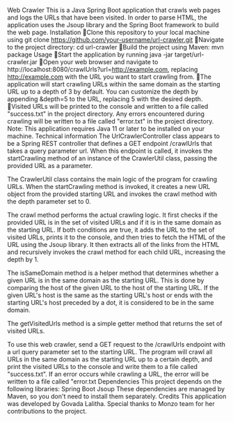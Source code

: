 Web Crawler
              This is a Java Spring Boot application that crawls web pages and logs the URLs that have been visited. In order to parse HTML, the application uses the Jsoup library and the Spring Boot framework to build the web page.
Installation
Clone this repository to your local machine using git clone https://github.com/your-username/url-crawler.git
Navigate to the project directory: cd url-crawler
Build the project using Maven: mvn package
Usage
Start the application by running java -jar target/url-crawler.jar
Open your web browser and navigate to http://localhost:8080/crawlUrls?url=http://example.com, replacing http://example.com with the URL you want to start crawling from.
The application will start crawling URLs within the same domain as the starting URL up to a depth of 3 by default. You can customize the depth by appending &depth=5 to the URL, replacing 5 with the desired depth.
Visited URLs will be printed to the console and written to a file called "success.txt" in the project directory. Any errors encountered during crawling will be written to a file called "error.txt" in the project directory.
Note: This application requires Java 11 or later to be installed on your machine.
Technical information 
The UrlCrawlerController class appears to be a Spring REST controller that defines a GET endpoint /crawlUrls that takes a query parameter url. When this endpoint is called, it invokes the startCrawling method of an instance of the CrawlerUtil class, passing the provided URL as a parameter.

The CrawlerUtil class contains the main logic of the program for crawling URLs. When the startCrawling method is invoked, it creates a new URL object from the provided starting URL and invokes the crawl method with the depth parameter set to 0.

The crawl method performs the actual crawling logic. It first checks if the provided URL is in the set of visited URLs and if it is in the same domain as the starting URL. If both conditions are true, it adds the URL to the set of visited URLs, prints it to the console, and then tries to fetch the HTML of the URL using the Jsoup library. It then extracts all of the links from the HTML and recursively invokes the crawl method for each child URL, increasing the depth by 1.

The isSameDomain method is a helper method that determines whether a given URL is in the same domain as the starting URL. This is done by comparing the host of the given URL to the host of the starting URL. If the given URL's host is the same as the starting URL's host or ends with the starting URL's host preceded by a dot, it is considered to be in the same domain.

The getVisitedUrls method is a simple getter method that returns the set of visited URLs.

To use this web crawler, send a GET request to the /crawlUrls endpoint with a url query parameter set to the starting URL. The program will crawl all URLs in the same domain as the starting URL up to a certain depth, and print the visited URLs to the console and write them to a file called "success.txt". If an error occurs while crawling a URL, the error will be written to a file called "error.txt
Dependencies
This project depends on the following libraries:
Spring Boot
Jsoup
These dependencies are managed by Maven, so you don't need to install them separately.
Credits
This application was developed by Govada Lalitha. Special thanks to Monzo team for her contributions to the project.
